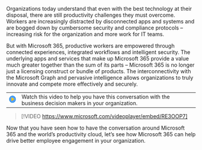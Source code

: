Organizations today understand that even with the best technology at their disposal, there are still productivity challenges they must overcome.  Workers are increasingly distracted by disconnected apps and systems and are bogged down by cumbersome security and compliance protocols – increasing risk for the organization and more work for IT teams.  

But with Microsoft 365, productive workers are empowered through connected experiences, integrated workflows and intelligent security.  The underlying apps and services that make up Microsoft 365 provide a value much greater together than the sum of its parts – Microsoft 365 is no longer just a licensing construct or bundle of products.  The interconnectivity with the Microsoft Graph and pervasive intelligence allows organizations to truly innovate and compete more effectively and securely.

|||
| :-- | :-- |
| ![Icon indicating play video](../media/videoicon.png)| Watch this video to help you have this conversation with the business decision makers in your organization.|

>[!VIDEO https://www.microsoft.com/videoplayer/embed/RE3OOP7]

Now that you have seen how to have the conversation around Microsoft 365 and the world’s productivity cloud, let’s see how Microsoft 365 can help drive better employee engagement in your organization.

